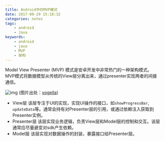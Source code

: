 ```yaml
---
title: Android中的MVP模式
date: 2017-09-29 15:18:32
categories: notes
tags:
    - android
    - Java
keywords:
    - android
    - java
    - MVP
    - 架构
---
```


Model View Presenter (MVP) 模式是安卓开发中非常热门的一种架构模式。MVP模式将数据模型从传统的View层分离出来，通过presenter实现两者的间接通信。

![img](/img/2017-09-29-MVP-in-Android.png)
(图片出处：[vogella](http://www.vogella.com/tutorials/AndroidArchitecture/article.html))

* View层 该层专注于UI的实现，实现UI操作的接口，如`showProgressBar`, `updateData`等。通常会持有对Presenter层的引用，或通过依赖注入获取到Presenter实例。
* Presenter层 该层实现业务逻辑，负责View层和Model层的控制和交互。该层通常应尽量避变对sdk产生依赖。
* Model层 该层实现对数据操作的封装，暴露接口给Presenter层。
<!--stackedit_data:
eyJoaXN0b3J5IjpbMTI1MzQxMzExNSwtNDk1MDg0MjA3XX0=
-->